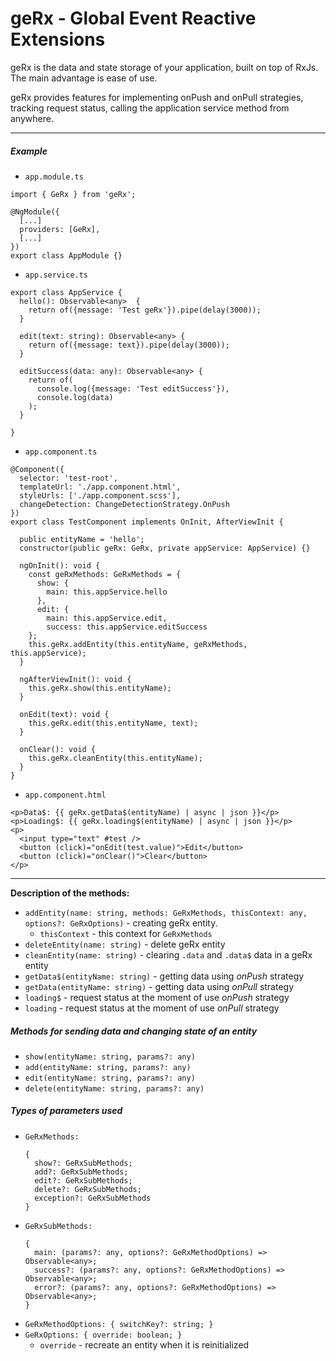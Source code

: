 # geRx - Global Event Reactive Extensions

geRx is the data and state storage of your application, built on top of RxJs. The main advantage is ease of use.

geRx provides features for implementing onPush and onPull strategies, tracking request status, calling the application service method from anywhere.

---

##### Example

- `app.module.ts`
```angular2
import { GeRx } from 'geRx';

@NgModule({
  [...]
  providers: [GeRx],
  [...]
})
export class AppModule {}
```


- `app.service.ts`
```angular2
export class AppService {
  hello(): Observable<any>  {
    return of({message: 'Test geRx'}).pipe(delay(3000));
  }

  edit(text: string): Observable<any> {
    return of({message: text}).pipe(delay(3000));
  }
  
  editSuccess(data: any): Observable<any> {
    return of(
      console.log({message: 'Test editSuccess'}),
      console.log(data)
    );
  }

}
```

- `app.component.ts`
```angular2
@Component({
  selector: 'test-root',
  templateUrl: './app.component.html',
  styleUrls: ['./app.component.scss'],
  changeDetection: ChangeDetectionStrategy.OnPush
})
export class TestComponent implements OnInit, AfterViewInit {

  public entityName = 'hello';
  constructor(public geRx: GeRx, private appService: AppService) {}

  ngOnInit(): void {
    const geRxMethods: GeRxMethods = {
      show: {
        main: this.appService.hello
      },
      edit: {
        main: this.appService.edit,
        success: this.appService.editSuccess
    };
    this.geRx.addEntity(this.entityName, geRxMethods, this.appService);
  }

  ngAfterViewInit(): void {
    this.geRx.show(this.entityName);
  }

  onEdit(text): void {
    this.geRx.edit(this.entityName, text);
  }

  onClear(): void {
    this.geRx.cleanEntity(this.entityName);
  }
}
```

- `app.component.html`
```angular2html
<p>Data$: {{ geRx.getData$(entityName) | async | json }}</p>
<p>Loading$: {{ geRx.loading$(entityName) | async | json }}</p>
<p>
  <input type="text" #test />
  <button (click)="onEdit(test.value)">Edit</button>
  <button (click)="onClear()">Clear</button>
</p>
```


---

**Description of the methods:**

- `addEntity(name: string, methods: GeRxMethods, thisContext: any, options?: GeRxOptions)` -
  creating geRx entity. 
  - `thisContext` - this context for `GeRxMethods`
- `deleteEntity(name: string)` -
  delete geRx entity
- `cleanEntity(name: string)` - clearing `.data` and `.data$` data in a geRx entity
- `getData$(entityName: string)` - getting data using _onPush_ strategy
- `getData(entityName: string)` - getting data using _onPull_ strategy
- `loading$` - request status at the moment of use _onPush_ strategy
- `loading` - request status at the moment of use _onPull_ strategy

##### Methods for sending data and changing state of an entity

- `show(entityName: string, params?: any)`
- `add(entityName: string, params?: any)`
- `edit(entityName: string, params?: any)`
- `delete(entityName: string, params?: any)`

##### Types of parameters used

- `GeRxMethods:` 
  ``` 
  {
    show?: GeRxSubMethods; 
    add?: GeRxSubMethods; 
    edit?: GeRxSubMethods; 
    delete?: GeRxSubMethods; 
    exception?: GeRxSubMethods
  }
  ```
- `GeRxSubMethods:`
  ```
  {
    main: (params?: any, options?: GeRxMethodOptions) => Observable<any>;
    success?: (params?: any, options?: GeRxMethodOptions) => Observable<any>;
    error?: (params?: any, options?: GeRxMethodOptions) => Observable<any>;
  }
  ```
- `GeRxMethodOptions: { switchKey?: string; }`
- `GeRxOptions: { override: boolean; }`
  - `override` - recreate an entity when it is reinitialized
